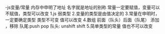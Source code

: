 -js变量/常量 内存中申明了地址 名字就是地址的别称
常量一定要赋值，变量可以不赋值，类型可以改变
1.js 弱类型
2.变量的类型是由值决定的
3.常量在申明时，一定要确定类型
    类型不可变 值可以改变
4.数组 前面（队头）后面（队尾） 添加 ，移除
        队尾:push pop  队头: unshift shift
5.简单类型的常量 值也不可以改变